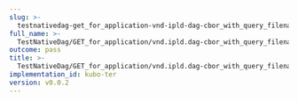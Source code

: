 ```yaml
---
slug: >-
  testnativedag-get_for_application-vnd-ipld-dag-cbor_with_query_filename_includes_content-disposition_with_custom_filename
full_name: >-
  TestNativeDag/GET_for_application/vnd.ipld.dag-cbor_with_query_filename_includes_Content-Disposition_with_custom_filename
outcome: pass
title: >-
  TestNativeDag/GET_for_application/vnd.ipld.dag-cbor_with_query_filename_includes_Content-Disposition_with_custom_filename
implementation_id: kubo-ter
version: v0.0.2
---
```


